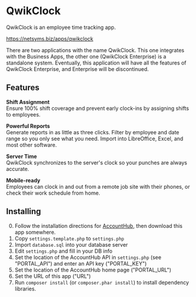 QwikClock
=========

QwikClock is an employee time tracking app.

https://netsyms.biz/apps/qwikclock

There are two applications with the name QwikClock.  This one integrates with 
the Business Apps, the other one (QwikClock Enterprise) is a standalone system. 
Eventually, this application will have all the features of QwikClock Enterprise, 
and Enterprise will be discontinued.

Features
--------

**Shift Assignment**  
Ensure 100% shift coverage and prevent early clock-ins by assigning shifts to employees.

**Powerful Reports**  
Generate reports in as little as three clicks. Filter by employee and date range so you only see what you need. Import into LibreOffice, Excel, and most other software.

**Server Time**  
QwikClock synchronizes to the server's clock so your punches are always accurate.

**Mobile-ready**  
Employees can clock in and out from a remote job site with their phones, or check their work schedule from home.


Installing
----------

0. Follow the installation directions for [AccountHub](https://source.netsyms.com/Business/AccountHub), then download this app somewhere.
1. Copy `settings.template.php` to `settings.php`
2. Import `database.sql` into your database server
3. Edit `settings.php` and fill in your DB info
4. Set the location of the AccountHub API in `settings.php` (see "PORTAL_API") and enter an API key ("PORTAL_KEY")
5. Set the location of the AccountHub home page ("PORTAL_URL")
6. Set the URL of this app ("URL")
7. Run `composer install` (or `composer.phar install`) to install dependency libraries.
